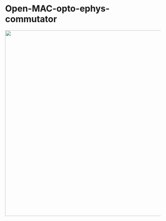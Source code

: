 # Open-MAC-opto-ephys-commutator
<p align="Left" width="100%">
    <img src="https://github.com/KaetzelLab/Open-MAC-opto-ephys-commutator/assets/71041273/82c1ace7-0f9b-46d5-8211-7594a0bea9c6", width="600"/>
</p>

